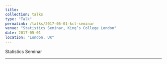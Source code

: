 ```yaml
---
title:
collection: talks
type: "Talk"
permalink: /talks/2017-05-01-kcl-seminar
venue: "Statistics Seminar, King’s College London"
date: 2017-05-01
location: "London, UK"
---
```


Statistics Seminar

---
